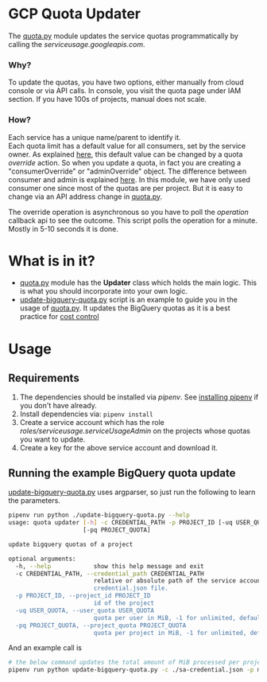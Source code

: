 # GCP Quota Updater
The [quota.py](./quota.py) module updates the service quotas programmatically by calling the *serviceusage.googleapis.com*.

### Why?
To update the quotas, you have two options, either manually from cloud console or via API calls. 
In console, you visit the quota page under IAM section. If you have 100s of projects, manual does not scale.

### How?
Each service has a unique name/parent to identify it.   
Each quota limit has a default value for all consumers, set by the service owner. 
As explained [here](https://cloud.google.com/service-usage/docs/manage-quota), 
this default value can be changed by a quota *override* action. So when you update a quota, 
in fact you are creating a "consumerOverride" or "adminOverride" object. 
The difference between consumer and admin is explained 
[here](https://cloud.google.com/service-usage/docs/service-quota-model#computing_quota_limit). 
In this module, we have only used consumer one since most of the quotas are per project. 
But it is easy to change via an API address change in [quota.py](./quota.py).

The override operation is asynchronous so you have to poll the *operation* callback api to see the outcome.
This script polls the operation for a minute. Mostly in 5-10 seconds it is done.


# What is in it?
- [quota.py](./quota.py) module has the **Updater** class which holds the main logic. This is what you should incorporate into your own logic.
- [update-bigquery-quota.py](./update-bigquery-quota.py) script is an example to guide you in the usage of [quota.py](./quota.py). It updates the BigQuery quotas as it is a best practice for [cost control](https://cloud.google.com/bigquery/docs/custom-quotas)

# Usage

## Requirements
1. The dependencies should be installed via *pipenv*.  See [installing pipenv](https://github.com/pypa/pipenv#installation) if you don't have already.
2. Install dependencies via: `pipenv install`
3. Create a service account which has the role *roles/serviceusage.serviceUsageAdmin* on the projects whose quotas you want to update.
4. Create a key for the above service account and download it.

## Running the example BigQuery quota update 
[update-bigquery-quota.py](./update-bigquery-quota.py) uses argparser, so just run the following to learn the parameters.
```bash
pipenv run python ./update-bigquery-quota.py --help
usage: quota updater [-h] -c CREDENTIAL_PATH -p PROJECT_ID [-uq USER_QUOTA]
                     [-pq PROJECT_QUOTA]

update bigquery quotas of a project

optional arguments:
  -h, --help            show this help message and exit
  -c CREDENTIAL_PATH, --credential_path CREDENTIAL_PATH
                        relative or absolute path of the service account's
                        credential.json file.
  -p PROJECT_ID, --project_id PROJECT_ID
                        id of the project
  -uq USER_QUOTA, --user_quota USER_QUOTA
                        quota per user in MiB, -1 for unlimited, default=-1
  -pq PROJECT_QUOTA, --project_quota PROJECT_QUOTA
                        quota per project in MiB, -1 for unlimited, default=-1
``` 

And an example call is 
```bash
# the below command updates the total amount of MiB processed per project to 10 while per user to 5
pipenv run python update-bigquery-quota.py -c ./sa-credential.json -p my-bq-project-id  -pq 10 -uq 5

```
